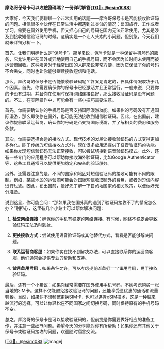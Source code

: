 **摩洛哥保号卡可以收驗證碼嗎？一份详尽解答[[TG💪+ @esim1088](https://t.me/s/esim1088)]**

大家好，今天我们要聊聊一个非常实用的话题——摩洛哥保号卡是否能接收验证码的问题。相信很多小伙伴在日常生活中都遇到过类似的情况：出国旅行、工作或者学习，需要在国外使用手机，但又担心自己的号码在国内无法正常使用，尤其是涉及到接收短信验证码的时候。这确实是一个让人头疼的小问题，但别急，今天我们就来详细分析一下。

首先，让我们明确什么是“保号卡”。简单来说，保号卡就是一种保留手机号码的服务，它允许用户在国外或异地使用自己的手机号码，而不会因为长时间未使用而被运营商回收。这种服务对于经常出国的人群来说非常方便，因为它保证了你的号码不会丢失，同时也让你能够继续接收短信和电话。

那么，摩洛哥的保号卡是否能接收验证码呢？答案是肯定的，但具体情况取决于几个因素。首先，你需要确保你的保号卡已经激活并且正常运行。一般来说，只要你的卡没有过期，并且你在使用时保持网络连接良好，那么接收验证码是没有问题的。不过，在实际操作中，可能会有一些小技巧需要注意。

首先，你需要确认你的手机号码是否支持国际漫游功能。如果你的号码没有开通国际漫游，那么即使你在国外，也可能无法接收到短信验证码。因此，在出国前，建议你提前联系运营商，确认你的号码是否支持国际漫游，并了解相关的费用和服务条款。

其次，你需要选择合适的接收方式。现代技术的发展让接收验证码的方式变得更加多样化。除了传统的短信接收方式外，现在很多应用还提供了语音验证码的功能。如果你发现短信验证码无法正常接收，可以尝试切换到语音验证码模式。此外，还有一些专门的应用程序可以帮助你接收海外验证码，比如Google Authenticator等，这些工具通常可以提供更加稳定和安全的验证服务。

另外，还需要注意的是，不同的国家和地区对短信验证码的接收可能有不同的限制。例如，某些地区的运营商可能会对国际短信收取额外的费用，或者对短信内容进行过滤。因此，在出国前，最好先了解一下目的地国家的相关政策，以便做好充分准备。

说到这里，你可能会问：“那如果我在国外真的遇到了验证码接收不了的情况怎么办？”别担心，这里有几个小贴士可以帮你解决问题：

1. **检查网络连接**：确保你的手机有稳定的网络连接。有时候，网络不稳定会导致验证码无法及时到达。
   
2. **更换接收方式**：尝试使用语音验证码或其他替代方式，看看是否能够解决问题。

3. **联系运营商客服**：如果你实在找不到解决办法，可以直接联系你的运营商客服，他们通常会提供专业的帮助和支持。

4. **使用备用号码**：如果条件允许，可以考虑提前准备好一个备用号码，用于接收验证码。

最后，还有一个小建议：如果你经常需要在国外使用手机号码，不妨考虑购买一张当地的SIM卡。这样不仅能避免接收验证码的问题，还能享受更优惠的通话和流量套餐。当然，如果你不想频繁更换SIM卡，也可以选择eSIM技术，这是一种越来越流行的选择，可以让你轻松在不同国家之间切换号码，同时保持原有的手机号码不变。

总之，摩洛哥的保号卡是可以接收验证码的，但前提是你需要做好相应的准备工作，并注意一些细节问题。希望今天的分享能对你有所帮助！如果你还有其他关于保号卡或验证码接收的问题，欢迎随时留言交流。

[[TG💪+ @esim1088](https://t.me/s/esim1088) ![Image](https://i.postimg.cc/4NQfJmqS/Snipaste-2025-05-13-00-14-12.png)]